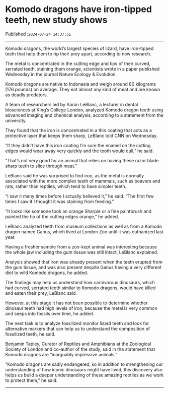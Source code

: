 # Komodo dragons have iron-tipped teeth, new study shows

Published :`2024-07-24 14:37:51`

---

Komodo dragons, the world’s largest species of lizard, have iron-tipped teeth that help them to rip their prey apart, according to new research.

The metal is concentrated in the cutting edge and tips of their curved, serrated teeth, staining them orange, scientists wrote in a paper published Wednesday in the journal Nature Ecology & Evolution.

Komodo dragons are native to Indonesia and weigh around 80 kilograms (176 pounds) on average. They eat almost any kind of meat and are known as deadly predators.

A team of researchers led by Aaron LeBlanc, a lecturer in dental biosciences at King’s College London, analyzed Komodo dragon teeth using advanced imaging and chemical analysis, according to a statement from the university.

They found that the iron is concentrated in a thin coating that acts as a protective layer that keeps them sharp, LeBlanc told CNN on Wednesday.

“If they didn’t have this iron coating I’m sure the enamel on the cutting edges would wear away very quickly and the tooth would dull,” he said.

“That’s not very good for an animal that relies on having these razor blade sharp teeth to slice through meat.”

LeBlanc said he was surprised to find iron, as the metal is normally associated with the more complex teeth of mammals, such as beavers and rats, rather than reptiles, which tend to have simpler teeth.

“I saw it many times before I actually believed it,” he said. “The first few times I saw it I thought it was staining from feeding.”

“It looks like someone took an orange Sharpie or a fine paintbrush and painted the tip of the cutting edges orange,” he added.

LeBlanc analyzed teeth from museum collections as well as from a Komodo dragon named Ganus, which lived at London Zoo until it was euthanized last year.

Having a fresher sample from a zoo-kept animal was interesting because the whole jaw including the gum tissue was still intact, LeBlanc explained.

Analysis showed that iron was already present when the teeth erupted from the gum tissue, and was also present despite Ganus having a very different diet to wild Komodo dragons, he added.

The findings may help us understand how carnivorous dinosaurs, which had curved, serrated teeth similar to Komodo dragons, would have killed and eaten their prey, LeBlanc said.

However, at this stage it has not been possible to determine whether dinosaur teeth had high levels of iron, because the metal is very common and seeps into fossils over time, he added.

The next task is to analyze fossilized monitor lizard teeth and look for alternative markers that can help us to understand the composition of fossilized teeth, he said.

Benjamin Tapley, Curator of Reptiles and Amphibians at the Zoological Society of London and co-author of the study, said in the statement that Komodo dragons are “inarguably impressive animals.”

“Komodo dragons are sadly endangered, so in addition to strengthening our understanding of how iconic dinosaurs might have lived, this discovery also helps us build a deeper understanding of these amazing reptiles as we work to protect them,” he said.

---

